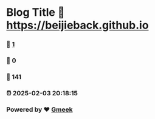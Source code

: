 # Blog Title :link: https://beijieback.github.io 
### :page_facing_up: [1](https://beijieback.github.io/tag.html) 
### :speech_balloon: 0 
### :hibiscus: 141 
### :alarm_clock: 2025-02-03 20:18:15 
### Powered by :heart: [Gmeek](https://github.com/Meekdai/Gmeek)

